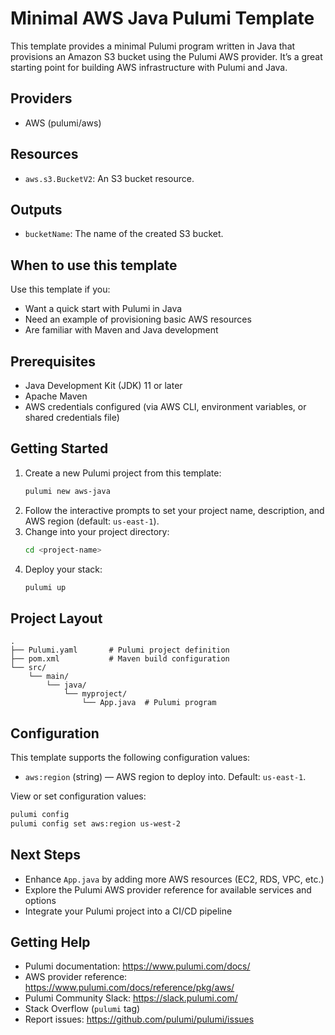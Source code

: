# Minimal AWS Java Pulumi Template

This template provides a minimal Pulumi program written in Java that provisions an Amazon S3 bucket using the Pulumi AWS provider. It’s a great starting point for building AWS infrastructure with Pulumi and Java.

## Providers
- AWS (pulumi/aws)

## Resources
- `aws.s3.BucketV2`: An S3 bucket resource.

## Outputs
- `bucketName`: The name of the created S3 bucket.

## When to use this template
Use this template if you:
- Want a quick start with Pulumi in Java
- Need an example of provisioning basic AWS resources
- Are familiar with Maven and Java development

## Prerequisites
- Java Development Kit (JDK) 11 or later
- Apache Maven
- AWS credentials configured (via AWS CLI, environment variables, or shared credentials file)

## Getting Started
1. Create a new Pulumi project from this template:
   ```bash
   pulumi new aws-java
   ```
2. Follow the interactive prompts to set your project name, description, and AWS region (default: `us-east-1`).
3. Change into your project directory:
   ```bash
   cd <project-name>
   ```
4. Deploy your stack:
   ```bash
   pulumi up
   ```

## Project Layout
```
.
├── Pulumi.yaml       # Pulumi project definition
├── pom.xml           # Maven build configuration
└── src/
    └── main/
        └── java/
            └── myproject/
                └── App.java  # Pulumi program
```

## Configuration
This template supports the following configuration values:
- `aws:region` (string) — AWS region to deploy into. Default: `us-east-1`.

View or set configuration values:
```bash
pulumi config
pulumi config set aws:region us-west-2
```

## Next Steps
- Enhance `App.java` by adding more AWS resources (EC2, RDS, VPC, etc.)
- Explore the Pulumi AWS provider reference for available services and options
- Integrate your Pulumi project into a CI/CD pipeline

## Getting Help
- Pulumi documentation: https://www.pulumi.com/docs/
- AWS provider reference: https://www.pulumi.com/docs/reference/pkg/aws/
- Pulumi Community Slack: https://slack.pulumi.com/
- Stack Overflow (`pulumi` tag)
- Report issues: https://github.com/pulumi/pulumi/issues